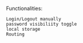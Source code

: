 Functionalities:

    Login/Logout manually
    password visibiliity toggle
    local storage
    Routing